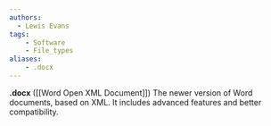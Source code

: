 ```yaml
---
authors:
  - Lewis Evans
tags:
    - Software
    - File_types
aliases:
    - .docx
---
```

**.docx** ([[Word Open XML Document]]) The newer version of Word documents, based on XML. It includes advanced features and better compatibility.
